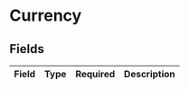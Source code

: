 # Currency


## Fields

| Field       | Type        | Required    | Description |
| ----------- | ----------- | ----------- | ----------- |